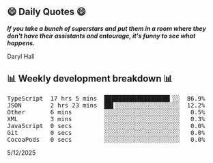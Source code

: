 ## 😄 Daily Quotes 😄

_**If you take a bunch of superstars and put them in a room where they don't have their assistants and entourage, it's funny to see what happens.**_

Daryl Hall



## 📊 Weekly development breakdown 📊

<pre>TypeScript  17 hrs 5 mins  ██████████████████▎░░  86.9%
JSON        2 hrs 23 mins  ██▌░░░░░░░░░░░░░░░░░░  12.2%
Other       6 mins         ░░░░░░░░░░░░░░░░░░░░░   0.5%
XML         3 mins         ░░░░░░░░░░░░░░░░░░░░░   0.3%
JavaScript  0 secs         ░░░░░░░░░░░░░░░░░░░░░   0.0%
Git         0 secs         ░░░░░░░░░░░░░░░░░░░░░   0.0%
CocoaPods   0 secs         ░░░░░░░░░░░░░░░░░░░░░   0.0%</pre>

5/12/2025